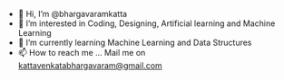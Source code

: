 - 👋 Hi, I’m @bhargavaramkatta
- 👀 I’m interested in Coding, Designing, Artificial learning and Machine Learning
- 🌱 I’m currently learning Machine Learning and Data Structures
- 📫 How to reach me ... 
      Mail me on kattavenkatabhargavaram@gmail.com
